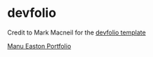 # devfolio
Credit to Mark Macneil for the [devfolio template](https://github.com/mmacneil/devfolio)

[Manu Easton Portfolio](https://manueaston.github.io/)
